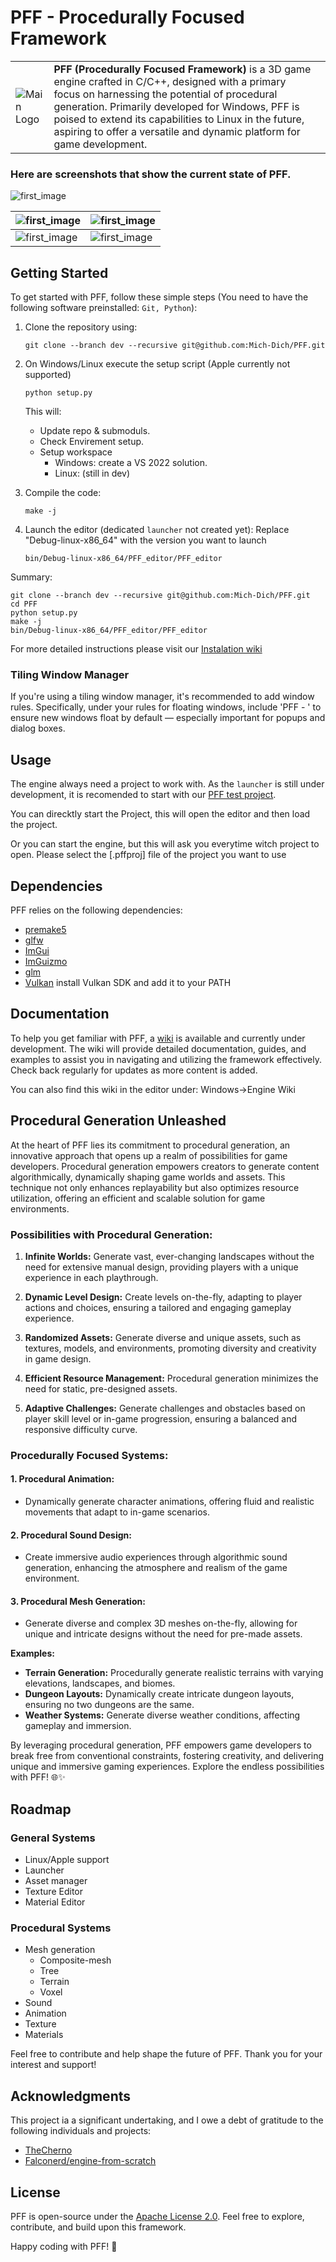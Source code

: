 # PFF - Procedurally Focused Framework

<table style="border: none; width: 100%;">
  <tr>
    <td>
      <img src="/.github/resources/Logo2.png?raw=true" alt="Main Logo" title="mich" style="max-width: 100%; height: auto; border: none;">
    </td>
    <td style="vertical-align: middle; padding-right: 20px;">
      <strong>PFF (Procedurally Focused Framework)</strong> is a 3D game engine crafted in C/C++, designed with a primary focus on harnessing the potential of procedural generation. Primarily developed for Windows, PFF is poised to extend its capabilities to Linux in the future, aspiring to offer a versatile and dynamic platform for game development.
    </td>
  </tr>
</table>

### Here are screenshots that show the current state of PFF.

![first_image](/.github/resources/Screenshot_20250413_191317.png?raw=true "image of the editor as it is now")

|![first_image](/.github/resources/Screenshot_20250413_191704.png?raw=true "image of the editor as it is now")|![first_image](/.github/resources/Screenshot_20250413_145916.png?raw=true "image of the editor as it is now")|
|-|-|
|![first_image](/.github/resources/Screenshot_20250413_191412.png?raw=true "image of the editor as it is now")|![first_image](/.github/resources/Screenshot_20250413_180229.png?raw=true "image of the editor as it is now")|

## Getting Started
To get started with PFF, follow these simple steps
(You need to have the following software preinstalled: ```Git, Python```):

1. Clone the repository using:
   ```
   git clone --branch dev --recursive git@github.com:Mich-Dich/PFF.git
   ```

2. On Windows/Linux execute the setup script (Apple currently not supported)
   ```
   python setup.py
   ```
   This will:
      - Update repo & submoduls.
      - Check Envirement setup.
      - Setup workspace
        - Windows: create a VS 2022 solution.
        - Linux: (still in dev)

3. Compile the code:
   ```
   make -j
   ```

4. Launch the editor (dedicated `launcher` not created yet):
   Replace "Debug-linux-x86_64" with the version you want to launch
   ```
   bin/Debug-linux-x86_64/PFF_editor/PFF_editor
   ```


Summary:
   ```
   git clone --branch dev --recursive git@github.com:Mich-Dich/PFF.git
   cd PFF
   python setup.py
   make -j
   bin/Debug-linux-x86_64/PFF_editor/PFF_editor
   ```

For more detailed instructions please visit our [Instalation wiki](https://github.com/Mich-Dich/PFF/wiki/Instalation)

### Tiling Window Manager
   If you're using a tiling window manager, it's recommended to add window rules.
   Specifically, under your rules for floating windows, include 'PFF - ' to ensure new windows float by default — especially important for popups and dialog boxes.

## Usage

The engine always need a project to work with. As the `launcher` is still under development, it is recomended to start with our [PFF test project](https://github.com/Mich-Dich/PFF_test_project).

You can direcktly start the Project, this will open the editor and then load the project.

Or you can start the engine, but this will ask you everytime witch project to open. Please select the [.pffproj] file of the project you want to use

## Dependencies
PFF relies on the following dependencies:

- [premake5](https://premake.github.io/)
- [glfw](https://www.glfw.org/)
- [ImGui](https://github.com/ocornut/imgui)
- [ImGuizmo](https://github.com/CedricGuillemet/ImGuizmo)
- [glm](https://github.com/icaven/glm)
- [Vulkan](https://www.lunarg.com/vulkan-sdk/) install Vulkan SDK and add it to your PATH

## Documentation

To help you get familiar with PFF, a [wiki](https://github.com/Mich-Dich/PFF/wiki) is available and currently under development. The wiki will provide detailed documentation, guides, and examples to assist you in navigating and utilizing the framework effectively. Check back regularly for updates as more content is added.

You can also find this wiki in the editor under: Windows->Engine Wiki

## Procedural Generation Unleashed

At the heart of PFF lies its commitment to procedural generation, an innovative approach that opens up a realm of possibilities for game developers. Procedural generation empowers creators to generate content algorithmically, dynamically shaping game worlds and assets. This technique not only enhances replayability but also optimizes resource utilization, offering an efficient and scalable solution for game environments.

### Possibilities with Procedural Generation:

1. **Infinite Worlds:** Generate vast, ever-changing landscapes without the need for extensive manual design, providing players with a unique experience in each playthrough.

2. **Dynamic Level Design:** Create levels on-the-fly, adapting to player actions and choices, ensuring a tailored and engaging gameplay experience.

3. **Randomized Assets:** Generate diverse and unique assets, such as textures, models, and environments, promoting diversity and creativity in game design.

4. **Efficient Resource Management:** Procedural generation minimizes the need for static, pre-designed assets.

5. **Adaptive Challenges:** Generate challenges and obstacles based on player skill level or in-game progression, ensuring a balanced and responsive difficulty curve.

### Procedurally Focused Systems:

#### 1. Procedural Animation:
   - Dynamically generate character animations, offering fluid and realistic movements that adapt to in-game scenarios.

#### 2. Procedural Sound Design:
   - Create immersive audio experiences through algorithmic sound generation, enhancing the atmosphere and realism of the game environment.

#### 3. Procedural Mesh Generation:
   - Generate diverse and complex 3D meshes on-the-fly, allowing for unique and intricate designs without the need for pre-made assets.

**Examples:**
- **Terrain Generation:** Procedurally generate realistic terrains with varying elevations, landscapes, and biomes.
- **Dungeon Layouts:** Dynamically create intricate dungeon layouts, ensuring no two dungeons are the same.
- **Weather Systems:** Generate diverse weather conditions, affecting gameplay and immersion.

By leveraging procedural generation, PFF empowers game developers to break free from conventional constraints, fostering creativity, and delivering unique and immersive gaming experiences. Explore the endless possibilities with PFF! 🌐✨

## Roadmap

### General Systems
- Linux/Apple support
- Launcher
- Asset manager
- Texture Editor
- Material Editor

### Procedural Systems
- Mesh generation
   - Composite-mesh
   - Tree
   - Terrain
   - Voxel
- Sound
- Animation
- Texture
- Materials

Feel free to contribute and help shape the future of PFF. Thank you for your interest and support!

## Acknowledgments
This project ia a significant undertaking, and I owe a debt of gratitude to the following individuals and projects:

- [TheCherno](https://github.com/TheCherno)
- [Falconerd/engine-from-scratch](https://github.com/Falconerd/engine-from-scratch)

## License

PFF is open-source under the [Apache License 2.0](LICENSE). Feel free to explore, contribute, and build upon this framework.

Happy coding with PFF! 🚀
